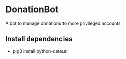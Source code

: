# DonationBot
A bot to manage donations to more privileged accounts



Install dependencies
-------------------
- pip3 install python-dateutil
